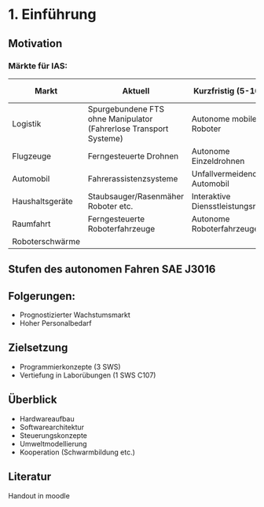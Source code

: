 # 1. Einführung

## Motivation

### Märkte für IAS:
| Markt | Aktuell | Kurzfristig (5-10 Jr).) | Langfristig (10-20 Jr.) |
| --- | --- | --- | --- |
| Logistik | Spurgebundene FTS ohne Manipulator (Fahrerlose Transport Systeme)| Autonome mobile Roboter | Kooperative mobile Roboter |
| Flugzeuge | Ferngesteuerte Drohnen | Autonome Einzeldrohnen | Drohnenschwärme |
| Automobil | Fahrerassistenzsysteme | Unfallvermeidendes Automobil | Bedarfsweise Autonomes Fahrzeug |
| Haushaltsgeräte | Staubsauger/Rasenmäher Roboter etc. | Interaktive Diensstleistungsroboter | Autonome Dienstleistungsroboter |
| Raumfahrt | Ferngesteuerte Roboterfahrzeuge | Autonome Roboterfahrzeuge | 
Roboterschwärme |

## Stufen des autonomen Fahren SAE J3016 

## Folgerungen:
- Prognostizierter Wachstumsmarkt
- Hoher Personalbedarf

## Zielsetzung
- Programmierkonzepte (3 SWS)
- Vertiefung in Laborübungen (1 SWS C107)

## Überblick
- Hardwareaufbau
- Softwarearchitektur
- Steuerungskonzepte
- Umweltmodellierung
- Kooperation (Schwarmbildung etc.)

## Literatur
Handout in moodle